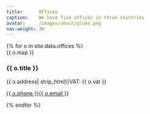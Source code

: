 ```yaml
---
title:      Offices
caption:    We have five offices in three countries
avatar:     /images/about/globe.png
nav-weight: 30
---
```


<div class="page-offices">
  {% for o in site.data.offices %}
    <div class="office">
      <div>
        <div class="column">
          {{ o.map }}
        </div>
        <div class="column">
          <h3>{{ o.title }}</h3>
          <p class="auto-break"><span>{{ o.address| strip_html}}</span><span>VAT: {{ o.vat }}</span></p>
          <p class="auto-break"><a href="tel:{{ o.phone }}">{{ o.phone }}</a><a href="mailto:{{ o.email }}">{{ o.email }}</a></p>
        </div>
      </div>
    </div>
  {% endfor %}
</div>

